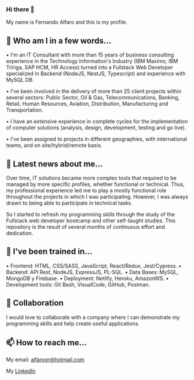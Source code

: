 ### Hi there 👋

My name is Fernando Alfaro and this is my profile.

<!--
**fAlfaro21/fAlfaro21** is a ✨ _special_ ✨ repository because its `README.md` (this file) appears on your GitHub profile.

Here are some ideas to get you started:

- 🔭 I’m currently working on ...
- 🌱 I’m currently learning ...
- 👯 I’m looking to collaborate on ...
- 🤔 I’m looking for help with ...
- 💬 Ask me about ...
- 📫 How to reach me: ...
- 😄 Pronouns: ...
- ⚡ Fun fact: ...
-->

## 🔭 Who am I in a few words...

• I'm an IT Consultant with more than 15 years of business consulting experience in the Technology Information's Industry (IBM Maximo, IBM 
Tririga, SAP HCM, HR Access) turned into a Fullstack Web Developer specialized in Backend (NodeJS, NestJS, Typescript) and experience with MySQL DB.

• I've been involved in the delivery of more than 25 client projects within several sectors: Public Sector, Oil & Gas, Telecommunications, 
Banking, Retail, Human Resources, Aviation, Distribution, Manufacturing and Transportation. 

• I have an extensive experience in complete cycles for the implementation of computer solutions (analysis, design, development, testing and go live).

• I've been assigned to projects in different geographies, with international teams, and on site/hybrid/remote basis.

## 🌱 Latest news about me...

Over time, IT solutions became more complex tools that required to be managed by more specific profiles, whether functional or technical.
Thus, my professional experience led me to play a mostly functional role throughout the projects in which I was participating. However, I was always drawn to being able to participate in technical tasks. 

So I started to refresh my programming skills through the study of the Fullstack web developer bootcamp and other self-taught studies. This repository is the result of several months of continuous effort and dedication.

## 💬 I've been trained in...

•	Frontend: HTML, CSS/SASS, JavaScript, React/Redux, Jest/Cypress.
• Backend: API Rest, NodeJS, ExpressJS, PL-SQL.
• Data Bases: MySQL, MongoDB y Firebase.
• Deployment: Netlify, Heroku, AmazonWS.
• Development tools: Git Bash, VisualCode, GitHub, Postman.


## 👯 Collaboration

I would love to collaborate with a company where I can demonstrate my programming skills and help create useful applications.

## 📫 How to reach me...

My email: [alfarogr@hotmail.com](alfarogr@hotmail.com)

My [LinkedIn](https://www.linkedin.com/in/fernando-alfaro-9870498) 
